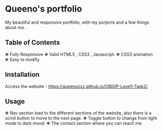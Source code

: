# Queeno's portfolio

My beautiful and responsive portfolio, with my porjects and a few things about me .

## Table of Contents

 ✥ Fully Responsive
 ✥ Valid HTML5 , CSS3 , Javascript.
 ✥ CSS3 animation 
 ✥ Easy to modify

## Installation

Access the website - https://queenozzz.github.io/OIBSIP-Level1-Task2/



## Usage
✥ Nav section lead to the different sections of the website, also there is a scroll button to move to the next page.
✥ Toggle button to change from light mode to dark mood.
✥ The contact section where you can reach me.
